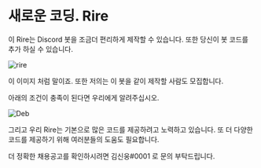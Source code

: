 # 새로운 코딩. Rire

이 Rire는 Discord 봇을 조금더 편리하게 제작할 수 있습니다.
또한 당신이 봇 코드를 추가 하실 수 있습니다.

![rire](https://user-images.githubusercontent.com/85425801/123762519-d8c44900-d8fd-11eb-8ba2-66bf3e13b5f0.png)

이 이미지 처럼 말이죠.
또한 저의는 이 봇을 같이 제작할 사람도 모집합니다.

아래의 조건이 충족이 된다면 우리에게 알려주십시오.

![Deb](https://user-images.githubusercontent.com/85425801/123768358-3a3ae680-d903-11eb-9d8e-6c6557253867.png)

그리고 우리 Rire는 기본으로 많은 코드를 제공하려고 노력하고 있습니다.
또 더 다양한 코드를 제공하기 위해 여러분들의 도움도 필요합니다.

더 정확한 채용공고를 확인하시려면 김신웅#0001 로 문의 부탁드립니다.
